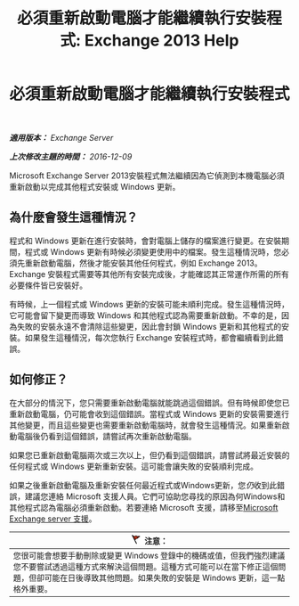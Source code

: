 ﻿---
title: '必須重新啟動電腦才能繼續執行安裝程式: Exchange 2013 Help'
TOCTitle: 必須重新啟動電腦才能繼續執行安裝程式
ms:assetid: d5c73280-4e54-473a-b328-9673af11e2c0
ms:mtpsurl: https://technet.microsoft.com/zh-tw/library/ms.exch.setupreadiness.rebootpending(v=EXCHG.150)
ms:contentKeyID: 50474343
ms.date: 05/21/2018
mtps_version: v=EXCHG.150
ms.translationtype: MT
---

# 必須重新啟動電腦才能繼續執行安裝程式

 

_**適用版本：** Exchange Server_

_**上次修改主題的時間：** 2016-12-09_

Microsoft Exchange Server 2013安裝程式無法繼續因為它偵測到本機電腦必須重新啟動以完成其他程式安裝或 Windows 更新。

## 為什麼會發生這種情況？

程式和 Windows 更新在進行安裝時，會對電腦上儲存的檔案進行變更。在安裝期間，程式或 Windows 更新有時候必須變更使用中的檔案。發生這種情況時，您必須先重新啟動電腦，然後才能安裝其他任何程式，例如 Exchange 2013。Exchange 安裝程式需要等其他所有安裝完成後，才能確認其正常運作所需的所有必要條件皆已安裝好。

有時候，上一個程式或 Windows 更新的安裝可能未順利完成。發生這種情況時，它可能會留下變更而導致 Windows 和其他程式認為需要重新啟動。不幸的是，因為失敗的安裝永遠不會清除這些變更，因此會封鎖 Windows 更新和其他程式的安裝。如果發生這種情況，每次您執行 Exchange 安裝程式時，都會繼續看到此錯誤。

## 如何修正？

在大部分的情況下，您只需要重新啟動電腦就能跳過這個錯誤。但有時候即使您已重新啟動電腦，仍可能會收到這個錯誤。當程式或 Windows 更新的安裝需要進行其他變更，而且這些變更也需要重新啟動電腦時，就會發生這種情況。如果重新啟動電腦後仍看到這個錯誤，請嘗試再次重新啟動電腦。

如果您已重新啟動電腦兩次或三次以上，但仍看到這個錯誤，請嘗試將最近安裝的任何程式或 Windows 更新重新安裝。這可能會讓失敗的安裝順利完成。

如果之後重新啟動電腦及重新安裝任何最近程式或Windows更新，您*仍*收到此錯誤，建議您連絡 Microsoft 支援人員。它們可協助您尋找的原因為何Windows和其他程式認為電腦必須重新啟動。若要連絡 Microsoft 支援，請移至[Microsoft Exchange server 支援](https://go.microsoft.com/fwlink/p/?linkid=525940)。

<table>
<thead>
<tr class="header">
<th><img src="images/Dd876857.Caution(EXCHG.150).gif" title="注意" alt="注意" />注意：</th>
</tr>
</thead>
<tbody>
<tr class="odd">
<td>您很可能會想要手動刪除或變更 Windows 登錄中的機碼或值，但我們強烈建議您不要嘗試透過這種方式來解決這個問題。這種方式可能可以在當下修正這個問題，但卻可能在日後導致其他問題。如果失敗的安裝是 Windows 更新，這一點格外重要。</td>
</tr>
</tbody>
</table>

